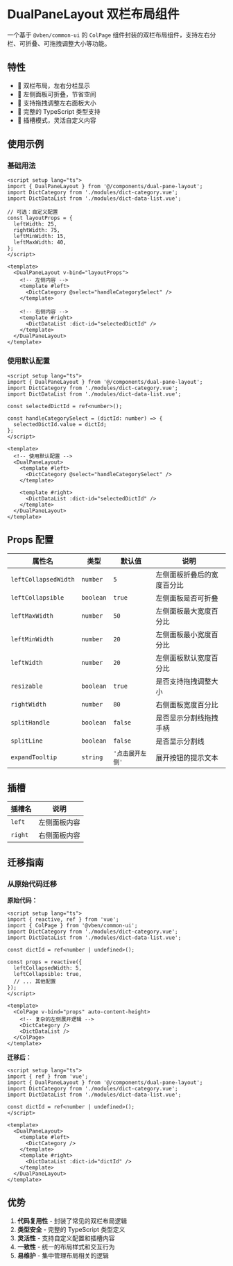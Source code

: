 # DualPaneLayout 双栏布局组件

一个基于 `@vben/common-ui` 的 `ColPage` 组件封装的双栏布局组件，支持左右分栏、可折叠、可拖拽调整大小等功能。

## 特性

- 🎨 双栏布局，左右分栏显示
- 📱 左侧面板可折叠，节省空间
- 🔧 支持拖拽调整左右面板大小
- 🎯 完整的 TypeScript 类型支持
- 🔌 插槽模式，灵活自定义内容

## 使用示例

### 基础用法

```vue
<script setup lang="ts">
import { DualPaneLayout } from '@/components/dual-pane-layout';
import DictCategory from './modules/dict-category.vue';
import DictDataList from './modules/dict-data-list.vue';

// 可选：自定义配置
const layoutProps = {
  leftWidth: 25,
  rightWidth: 75,
  leftMinWidth: 15,
  leftMaxWidth: 40,
};
</script>

<template>
  <DualPaneLayout v-bind="layoutProps">
    <!-- 左侧内容 -->
    <template #left>
      <DictCategory @select="handleCategorySelect" />
    </template>
    
    <!-- 右侧内容 -->
    <template #right>
      <DictDataList :dict-id="selectedDictId" />
    </template>
  </DualPaneLayout>
</template>
```

### 使用默认配置

```vue
<script setup lang="ts">
import { DualPaneLayout } from '@/components/dual-pane-layout';
import DictCategory from './modules/dict-category.vue';
import DictDataList from './modules/dict-data-list.vue';

const selectedDictId = ref<number>();

const handleCategorySelect = (dictId: number) => {
  selectedDictId.value = dictId;
};
</script>

<template>
  <!-- 使用默认配置 -->
  <DualPaneLayout>
    <template #left>
      <DictCategory @select="handleCategorySelect" />
    </template>
    
    <template #right>
      <DictDataList :dict-id="selectedDictId" />
    </template>
  </DualPaneLayout>
</template>
```

## Props 配置

| 属性名 | 类型 | 默认值 | 说明 |
|-------|------|--------|------|
| `leftCollapsedWidth` | `number` | `5` | 左侧面板折叠后的宽度百分比 |
| `leftCollapsible` | `boolean` | `true` | 左侧面板是否可折叠 |
| `leftMaxWidth` | `number` | `50` | 左侧面板最大宽度百分比 |
| `leftMinWidth` | `number` | `20` | 左侧面板最小宽度百分比 |
| `leftWidth` | `number` | `20` | 左侧面板默认宽度百分比 |
| `resizable` | `boolean` | `true` | 是否支持拖拽调整大小 |
| `rightWidth` | `number` | `80` | 右侧面板宽度百分比 |
| `splitHandle` | `boolean` | `false` | 是否显示分割线拖拽手柄 |
| `splitLine` | `boolean` | `false` | 是否显示分割线 |
| `expandTooltip` | `string` | `'点击展开左侧'` | 展开按钮的提示文本 |

## 插槽

| 插槽名 | 说明 |
|-------|------|
| `left` | 左侧面板内容 |
| `right` | 右侧面板内容 |

## 迁移指南

### 从原始代码迁移

**原始代码：**
```vue
<script setup lang="ts">
import { reactive, ref } from 'vue';
import { ColPage } from '@vben/common-ui';
import DictCategory from './modules/dict-category.vue';
import DictDataList from './modules/dict-data-list.vue';

const dictId = ref<number | undefined>();

const props = reactive({
  leftCollapsedWidth: 5,
  leftCollapsible: true,
  // ... 其他配置
});
</script>

<template>
  <ColPage v-bind="props" auto-content-height>
    <!-- 复杂的左侧展开逻辑 -->
    <DictCategory />
    <DictDataList />
  </ColPage>
</template>
```

**迁移后：**
```vue
<script setup lang="ts">
import { ref } from 'vue';
import { DualPaneLayout } from '@/components/dual-pane-layout';
import DictCategory from './modules/dict-category.vue';
import DictDataList from './modules/dict-data-list.vue';

const dictId = ref<number | undefined>();
</script>

<template>
  <DualPaneLayout>
    <template #left>
      <DictCategory />
    </template>
    <template #right>
      <DictDataList :dict-id="dictId" />
    </template>
  </DualPaneLayout>
</template>
```

## 优势

1. **代码复用性** - 封装了常见的双栏布局逻辑
2. **类型安全** - 完整的 TypeScript 类型定义
3. **灵活性** - 支持自定义配置和插槽内容
4. **一致性** - 统一的布局样式和交互行为
5. **易维护** - 集中管理布局相关的逻辑
